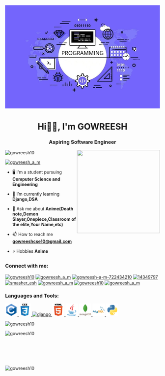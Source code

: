 
&emsp;&emsp;&emsp;[![MasterHead](https://github.com/Gowreesh10/Gowreesh10/blob/main/b1.jpeg)](https://Gowreesh10.io)
<h1 align="center">Hi👋🏻, I'm GOWREESH</h1>
<h3 align="center">Aspiring Software Engineer</h3>
<img src="https://github.com/Gowreesh10/Gowreesh10/blob/main/coding-typing.gif" align="right" width="270" height="270" />



<p align="left"> <img src="https://komarev.com/ghpvc/?username=gowreesh10&label=Profile%20views&color=0e75b6&style=flat" alt="gowreesh10" /> </p>

<p align="left"> <a href="https://twitter.com/gowreesh_a_m" target="blank"><img src="https://img.shields.io/twitter/follow/gowreesh_a_m?logo=twitter&style=for-the-badge" alt="gowreesh_a_m" /></a> </p>

- 🖥️ I'm a student pursuing **Computer Science and Engineering**

- 🌱 I’m currently learning **Django,DSA**

- 💬 Ask me about **Anime(Death note,Demon Slayer,Onepiece,Classroom of the elite,Your Name,etc)**

- 📫 How to reach me **gowreeshcse10@gmail.com**

- ⚡ Hobbies **Anime**


<!-- BLOG-POST-LIST:START -->
<!-- BLOG-POST-LIST:END -->

<h3 align="left">Connect with me:</h3>
<p align="left">
<a href="https://dev.to/gowreesh10" target="blank"><img align="center" src="https://raw.githubusercontent.com/rahuldkjain/github-profile-readme-generator/master/src/images/icons/Social/devto.svg" alt="gowreesh10" height="30" width="40" /></a>
<a href="https://twitter.com/gowreesh_a_m" target="blank"><img align="center" src="https://raw.githubusercontent.com/rahuldkjain/github-profile-readme-generator/master/src/images/icons/Social/twitter.svg" alt="gowreesh_a_m" height="30" width="40" /></a>
<a href="https://linkedin.com/in/gowreesh-a-m-722434210" target="blank"><img align="center" src="https://raw.githubusercontent.com/rahuldkjain/github-profile-readme-generator/master/src/images/icons/Social/linked-in-alt.svg" alt="gowreesh-a-m-722434210" height="30" width="40" /></a>
<a href="https://stackoverflow.com/users/14349797" target="blank"><img align="center" src="https://raw.githubusercontent.com/rahuldkjain/github-profile-readme-generator/master/src/images/icons/Social/stack-overflow.svg" alt="14349797" height="30" width="40" /></a>
<a href="https://instagram.com/smasher_esh" target="blank"><img align="center" src="https://raw.githubusercontent.com/rahuldkjain/github-profile-readme-generator/master/src/images/icons/Social/instagram.svg" alt="smasher_esh" height="30" width="40" /></a>
<a href="https://www.codechef.com/users/gowreesh_a_m" target="blank"><img align="center" src="https://cdn.jsdelivr.net/npm/simple-icons@3.1.0/icons/codechef.svg" alt="gowreesh_a_m" height="30" width="40" /></a>
<a href="https://www.hackerrank.com/gowreesh10" target="blank"><img align="center" src="https://raw.githubusercontent.com/rahuldkjain/github-profile-readme-generator/master/src/images/icons/Social/hackerrank.svg" alt="gowreesh10" height="30" width="40" /></a>
<a href="https://www.leetcode.com/gowreesh_a_m" target="blank"><img align="center" src="https://raw.githubusercontent.com/rahuldkjain/github-profile-readme-generator/master/src/images/icons/Social/leet-code.svg" alt="gowreesh_a_m" height="30" width="40" /></a>
</p>

<h3 align="left">Languages and Tools:</h3>
<p align="left"> <a href="https://www.cprogramming.com/" target="_blank" rel="noreferrer"> <img src="https://raw.githubusercontent.com/devicons/devicon/master/icons/c/c-original.svg" alt="c" width="40" height="40"/> </a> <a href="https://www.w3schools.com/css/" target="_blank" rel="noreferrer"> <img src="https://raw.githubusercontent.com/devicons/devicon/master/icons/css3/css3-original-wordmark.svg" alt="css3" width="40" height="40"/> </a> <a href="https://www.djangoproject.com/" target="_blank" rel="noreferrer"> <img src="https://cdn.worldvectorlogo.com/logos/django.svg" alt="django" width="40" height="40"/> </a> <a href="https://www.w3.org/html/" target="_blank" rel="noreferrer"> <img src="https://raw.githubusercontent.com/devicons/devicon/master/icons/html5/html5-original-wordmark.svg" alt="html5" width="40" height="40"/> </a> <a href="https://www.java.com" target="_blank" rel="noreferrer"> <img src="https://raw.githubusercontent.com/devicons/devicon/master/icons/java/java-original.svg" alt="java" width="40" height="40"/> </a> <a href="https://www.mongodb.com/" target="_blank" rel="noreferrer"> <img src="https://raw.githubusercontent.com/devicons/devicon/master/icons/mongodb/mongodb-original-wordmark.svg" alt="mongodb" width="40" height="40"/> </a> <a href="https://www.mysql.com/" target="_blank" rel="noreferrer"> <img src="https://raw.githubusercontent.com/devicons/devicon/master/icons/mysql/mysql-original-wordmark.svg" alt="mysql" width="40" height="40"/> </a> <a href="https://www.python.org" target="_blank" rel="noreferrer"> <img src="https://raw.githubusercontent.com/devicons/devicon/master/icons/python/python-original.svg" alt="python" width="40" height="40"/> </a> </p>

<p><img align="lest" src="https://github-readme-stats.vercel.app/api?username=gowreesh10&show_icons=true&locale=en" alt="gowreesh10" /></p>

<p><img align="left" src="https://github-readme-streak-stats.herokuapp.com/?user=gowreesh10&" alt="gowreesh10" /></p><br>

<br><br><br><p><br><img align="left" src="https://github-readme-stats.vercel.app/api/top-langs?username=gowreesh10&show_icons=true&locale=en&layout=compact" alt="gowreesh10" /></p>


